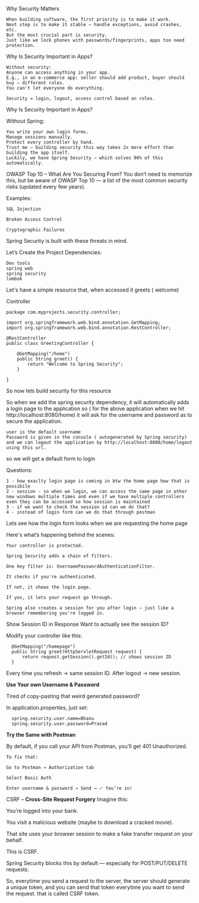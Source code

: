 Why Security Matters
    
    When building software, the first priority is to make it work.
    Next step is to make it stable — handle exceptions, avoid crashes, etc.
    But the most crucial part is security.
    Just like we lock phones with passwords/fingerprints, apps too need protection.
    

Why Is Security Important in Apps?

    Without security:
    Anyone can access anything in your app. 
    E.g., in an e-commerce app: seller should add product, buyer should buy — different roles. 
    You can't let everyone do everything.
    
    Security = login, logout, access control based on roles.
    
Why Is Security Important in Apps?

Without Spring:

    You write your own login forms.
    Manage sessions manually.
    Protect every controller by hand.
    Trust me — building security this way takes 2x more effort than building the app itself.  
    Luckily, we have Spring Security — which solves 90% of this automatically.


OWASP Top 10 – What Are You Securing From?
You don’t need to memorize this, but be aware of OWASP Top 10 — a list of the most common security risks (updated every few years).

Examples:

    SQL Injection
    
    Broken Access Control
    
    Cryptographic Failures

Spring Security is built with these threats in mind.

Let’s Create the Project
Dependencies:

    Dev tools
    spring web
    spring security 
    lombok


Let's have a simple resource that, when accessed it greets ( welcome)

Controller

    package com.myprojects.security.controller;
    
    import org.springframework.web.bind.annotation.GetMapping;
    import org.springframework.web.bind.annotation.RestController;
    
    @RestController
    public class GreetingController {
    	
    	@GetMapping("/home")
    	public String greet() {
    		return "Welcome to Spring Security";
    	}
    
    }

So now lets build security for this resource

So when we add the spring security dependency, it will automatically adds a login page to the application so ( for the above application when we hit http://localhost:8080/home) it will ask for the username and password
as to secure the application. 

    user is the default username 
    Password is given in the console ( autogenerated by Spring security)  and we can logout the application by http://localhost:8080/home/logout using this url. 

    
so we will get a default form to login

Questions: 
    
    1 - how exaclty login page is coming in btw the home page how that is possibile
    2 - session - so when we login, we can access the same page in other new windows multiple times and even if we have multiple controllers even they can be accessed so how session is maintained 
    3 - if we want to check the session id can we do that?
    4 - instead of login form can we do that through postman


Lets see how the login form looks when we are requesting the home page


Here's what’s happening behind the scenes:
    
    Your controller is protected.
    
    Spring Security adds a chain of filters.
    
    One key filter is: UsernamePasswordAuthenticationFilter.
    
    It checks if you're authenticated.
    
    If not, it shows the login page.
    
    If yes, it lets your request go through.
    
    Spring also creates a session for you after login — just like a browser remembering you're logged in.
    

Show Session ID in Response
Want to actually see the session ID?

Modify your controller like this:

      
      @GetMapping("/homepage")
      public String greet(HttpServletRequest request) {
          return request.getSession().getId(); // shows session ID
      }
Every time you refresh → same session ID.
After logout → new session.

**Use Your own Username & Password** 

Tired of copy-pasting that weird generated password?

In application.properties, just set:
     
      spring.security.user.name=Bhanu
      spring.security.user.password=Prasad

**Try the Same with Postman**

By default, if you call your API from Postman, you’ll get 401 Unauthorized.

    To fix that:
    
    Go to Postman → Authorization tab
    
    Select Basic Auth
    
    Enter username & password → Send → ✅ You’re in!

CSRF – **Cross-Site Request Forgery**
Imagine this:

You’re logged into your bank.

You visit a malicious website (maybe to download a cracked movie).

That site uses your browser session to make a fake transfer request on your behalf.

This is CSRF.

Spring Security blocks this by default — especially for POST/PUT/DELETE requests.



So, everytime you send a request to the server, the server should generate a unique token, and you can send that token everytime you want to send the request. that is called CSRF token. 



